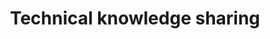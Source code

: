 ---
title: Technical knowledge sharing
permalink: /blogs/
layout: collection
collection: blogs
classes: wide
---